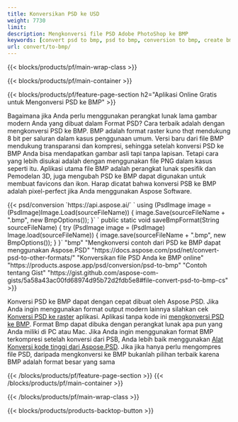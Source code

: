 ```yaml
---
title: Konversikan PSD ke USD
weight: 7730
limit: 
description: Mengkonversi file PSD Adobe PhotoShop ke BMP
keywords: [convert psd to bmp, psd to bmp, conversion to bmp, create bmp from psd, print psd as bmp]
url: convert/to-bmp/
---
```


{{< blocks/products/pf/main-wrap-class >}}

{{< blocks/products/pf/main-container >}}

{{< blocks/products/pf/feature-page-section h2="Aplikasi Online Gratis untuk Mengonversi PSD ke BMP" >}}
<p>Bagaimana jika Anda perlu menggunakan perangkat lunak lama gambar modern Anda yang dibuat dalam Format PSD? Cara terbaik adalah dengan mengkonversi PSD ke BMP. BMP adalah format raster kuno thqt mendukung 8 bit per saluran dalam kasus penggunaan umum. Versi baru dari file BMP mendukung transparansi dan kompresi, sehingga setelah konversi PSD ke BMP Anda bisa mendapatkan gambar asli tapi tanpa lapisan. Tetapi cara yang lebih disukai adalah dengan menggunakan file PNG dalam kasus seperti itu. Aplikasi utama file BMP adalah perangkat lunak spesifik dan Pemodelan 3D, juga mengubah PSD ke BMP dapat digunakan untuk membuat favicons dan ikon. Harap dicatat bahwa konversi PSB ke BMP adalah pixel-perfect jika Anda menggunakan Aspose Software.</p>
{{< psd/conversion `https://api.aspose.ai/` 
`    using (PsdImage image = (PsdImage)Image.Load(sourceFileName))
    {
        image.Save(sourceFileName + ".bmp",  new BmpOptions());
    }` 
`    public static void saveBmpFormat(String sourceFileName) {
        try (PsdImage image = (PsdImage) Image.load(sourceFileName)) {
            image.save(sourceFileName + ".bmp", new BmpOptions());
        }
    }` 
	"bmp" 
"Mengkonversi contoh dari PSD ke BMP dapat menggunakan Aspose.PSD"  "https://docs.aspose.com/psd/net/convert-psd-to-other-formats/" 
"Konversikan file PSD Anda ke BMP online" "https://products.aspose.app/psd/conversion/psd-to-bmp" 
"Contoh tentang Gist" "https://gist.github.com/aspose-com-gists/5a58a43ac00fd68974d95b72d2fdb5e8#file-convert-psd-to-bmp-cs" >}}
<p>Konversi PSD ke BMP dapat dengan cepat dibuat oleh Aspose.PSD. Jika Anda ingin menggunakan format output modern lainnya silahkan cek <a href="/psd/convert">Konversi PSD ke raster</a> aplikasi. Aplikasi tanpa kode ini <a href="/psd/convert/to-bmp">mengkonversi PSD ke BMP</a>. Format Bmp dapat dibuka dengan perangkat lunak apa pun yang Anda miliki di PC atau Mac. Jika Anda ingin menggunakan format BMP terkompresi setelah konversi dari PSB, Anda lebih baik menggunakan <a href="/psd">Alat Konversi kode tinggi dari Aspose.PSD</a>. Jika jika hanya perlu mengompres file PSD, daripada mengkonversi ke BMP bukanlah pilihan terbaik karena BMP adalah format besar yang sama</p>
{{< /blocks/products/pf/feature-page-section >}}
{{< /blocks/products/pf/main-container >}}


{{< /blocks/products/pf/main-wrap-class >}}

{{< blocks/products/products-backtop-button >}}

